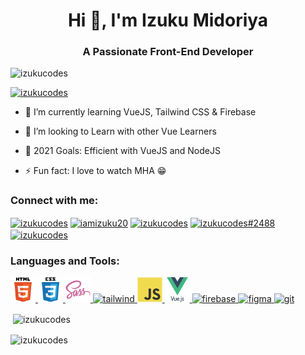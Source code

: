 
<h1 align="center">Hi 👋, I'm Izuku Midoriya</h1>
<h3 align="center">A Passionate Front-End Developer</h3>

<p align="left"> <img src="https://komarev.com/ghpvc/?username=izukucodes&label=Profile%20views&color=0e75b6&style=flat" alt="izukucodes" /> </p>

<p align="left"> <a href="https://twitter.com/izukucodes" target="blank"><img src="https://img.shields.io/twitter/follow/izukucodes?logo=twitter&style=for-the-badge" alt="izukucodes" /></a> </p>

- 🌱 I’m currently learning VueJS, Tailwind CSS & Firebase

- 👯 I’m looking to Learn with other Vue Learners

- 🥅 2021 Goals: Efficient with VueJS and NodeJS

- ⚡ Fun fact: I love to watch MHA 😁

<h3 align="left">Connect with me:</h3>
<p align="left">
<a href="https://twitter.com/izukucodes" target="blank"><img align="center" src="https://raw.githubusercontent.com/rahuldkjain/github-profile-readme-generator/master/src/images/icons/Social/twitter.svg" alt="izukucodes" height="30" width="40" /></a>
<a href="https://fb.com/iamizuku20" target="blank"><img align="center" src="https://raw.githubusercontent.com/rahuldkjain/github-profile-readme-generator/master/src/images/icons/Social/facebook.svg" alt="iamizuku20" height="30" width="40" /></a>
<a href="https://instagram.com/izukucodes" target="blank"><img align="center" src="https://raw.githubusercontent.com/rahuldkjain/github-profile-readme-generator/master/src/images/icons/Social/instagram.svg" alt="izukucodes" height="30" width="40" /></a>
<a href="https://discordapp.com/users/izukucodes#2488" target="blank"><img align="center" src="https://raw.githubusercontent.com/rahuldkjain/github-profile-readme-generator/master/src/images/icons/Social/discord.svg" alt="izukucodes#2488" height="30" width="40" /></a>
<a href="https://dev.to/izukucodes" target="blank"><img align="center" src="https://cdn.jsdelivr.net/npm/simple-icons@3.0.1/icons/dev-dot-to.svg" alt="izukucodes" height="30" width="40" /></a>
</p>

<h3 align="left">Languages and Tools:</h3>
<p align="left"> <a href="https://www.w3.org/html/" target="_blank"> <img src="https://raw.githubusercontent.com/devicons/devicon/master/icons/html5/html5-original-wordmark.svg" alt="html5" width="40" height="40"/> </a> <a href="https://www.w3schools.com/css/" target="_blank"> <img src="https://raw.githubusercontent.com/devicons/devicon/master/icons/css3/css3-original-wordmark.svg" alt="css3" width="40" height="40"/> </a> <a href="https://sass-lang.com" target="_blank"> <img src="https://raw.githubusercontent.com/devicons/devicon/master/icons/sass/sass-original.svg" alt="sass" width="40" height="40"/> </a> <a href="https://tailwindcss.com/" target="_blank"> <img src="https://www.vectorlogo.zone/logos/tailwindcss/tailwindcss-icon.svg" alt="tailwind" width="40" height="40"/> </a> <a href="https://developer.mozilla.org/en-US/docs/Web/JavaScript" target="_blank"> <img src="https://raw.githubusercontent.com/devicons/devicon/master/icons/javascript/javascript-original.svg" alt="javascript" width="40" height="40"/> </a> <a href="https://vuejs.org/" target="_blank"> <img src="https://raw.githubusercontent.com/devicons/devicon/master/icons/vuejs/vuejs-original-wordmark.svg" alt="vuejs" width="40" height="40"/> </a> <a href="https://firebase.google.com/" target="_blank"> <img src="https://www.vectorlogo.zone/logos/firebase/firebase-icon.svg" alt="firebase" width="40" height="40"/> </a> <a href="https://www.figma.com/" target="_blank"> <img src="https://www.vectorlogo.zone/logos/figma/figma-icon.svg" alt="figma" width="40" height="40"/> </a> <a href="https://git-scm.com/" target="_blank"> <img src="https://www.vectorlogo.zone/logos/git-scm/git-scm-icon.svg" alt="git" width="40" height="40"/> </a>
 </p>

<p>&nbsp;<img align="center" src="https://github-readme-stats.vercel.app/api?username=izukucodes&show_icons=true&locale=en" alt="izukucodes" /></p>

<p><img align="center" src="https://github-readme-streak-stats.herokuapp.com/?user=izukucodes&" alt="izukucodes" /></p>
